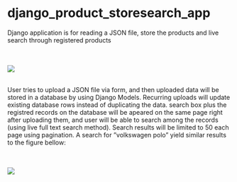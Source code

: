 # django_product_storesearch_app
Django application is for reading a JSON file, store the products and live search through registered products

<br><br> <img src="https://shahraksanatishk.ir/img/storesearch.png"> <br><br>

User tries to upload a JSON file via form, and then uploaded data will be stored in a database by using Django Models. Recurring uploads will update existing database rows instead of duplicating the data.
search box plus the registred records on the database will be apeared on the same page right after uploading them, and user will be able to search among the records (using live full text search method). Search results will be limited to 50 each page using pagination. A search for ”volkswagen polo” yield similar results to the figure bellow:

<br><br> <img src="https://shahraksanatishk.ir/img/storesearch2.png"> <br><br>
